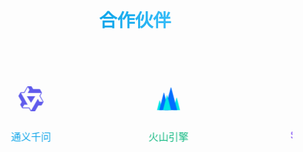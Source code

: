 ﻿---
layout: home
hero:
  name: Spring Log Doc
  text: Spring Agent 监控平台
  tagline: 智能监控与优化 Spring 应用的一站式解决方案
  image:
    src: /logo.png
    alt: Spring Logo
  actions:
    - theme: brand
      text: 快速开始
      link: /guide/
    - theme: alt
      text: 查看演示
      link: /examples/
head:
  - - meta
    - name: keywords
      content: spring, java, spring boot, agent, 监控, 日志分析, 性能优化, AI, 智能监控
  - - meta
    - name: description
      content: 利用Agent技术智能监控Spring应用，快速分析日志和代码，高效定制修复方案
features:
  - icon: 📊
    title: 智能监控
    details: 基于Agent技术的全方位监控，实时掌握应用状态，自动预警潜在问题
    link: /guide/
  - icon: 🔍
    title: 日志智能分析
    details: 快速定位异常日志，智能分析根因，提供精准修复建议
    link: /practice/log-analysis
  - icon: 🚀
    title: 性能优化
    details: 自动识别性能瓶颈，提供定制化优化方案，提升应用响应速度
    link: /advanced/performance
  - icon: 💾
    title: 内存管理
    details: 监控内存使用情况，识别内存泄漏，优化GC策略，提高应用稳定性
    link: /advanced/memory
  - icon: 🤖
    title: AI 问答
    details: 基于MCP协议的实时问答，快速解答Spring相关问题，辅助开发调试
    link: /guide/ai-assistant
  - icon: 📈
    title: 可视化报告
    details: 生成全面的性能分析报告，为Spring AI项目提供Agent优化建议
    link: /practice/reports

footer: 
  license:
    text: MIT License
    link: https://opensource.org/licenses/MIT
  copyright: Copyright © 2023-present Spring Log Doc
---

<style>
:root {
  --vp-home-hero-name-color: transparent;
  --vp-home-hero-name-background: linear-gradient(120deg, #0ea5e9 30%, #38bdf8);
  --vp-home-hero-image-background-image: linear-gradient(to bottom right, rgba(14, 165, 233, 0.8), rgba(56, 189, 248, 0.8));
  --vp-home-hero-image-filter: blur(72px);
}

.VPFeature {
  transition: transform 0.3s, box-shadow 0.3s;
}

.VPFeature:hover {
  transform: translateY(-5px);
  box-shadow: 0 10px 20px rgba(0, 0, 0, 0.1);
}

/* 合作伙伴滚动样式 */
.partners-section {
  margin: 4rem 0;
  text-align: center;
}

.partners-section h2 {
  margin-bottom: 2rem;
  font-size: 1.8rem;
  background: linear-gradient(90deg, #0ea5e9, #38bdf8);
  -webkit-background-clip: text;
  background-clip: text;
  -webkit-text-fill-color: transparent;
  display: inline-block;
}

.partners-container {
  position: relative;
  overflow: hidden;
  padding: 1.5rem 0;
  margin: 0 auto;
  max-width: 1200px;
}

.partners-container::before,
.partners-container::after {
  content: '';
  position: absolute;
  top: 0;
  width: 120px;
  height: 100%;
  z-index: 1;
  pointer-events: none;
}

.partners-container::before {
  left: 0;
  background: linear-gradient(to right, var(--vp-c-bg), transparent);
}

.partners-container::after {
  right: 0;
  background: linear-gradient(to left, var(--vp-c-bg), transparent);
}

.partners-scroll {
  display: flex;
  animation: scrollPartners 40s linear infinite;
  gap: 3rem;
}

.partners-scroll:hover {
  animation-play-state: paused;
}

.partner-item {
  flex: 0 0 auto;
  display: flex;
  flex-direction: column;
  align-items: center;
  padding: 1rem;
  min-width: 140px;
}

.partner-logo {
  display: flex;
  justify-content: center;
  align-items: center;
  height: 70px;
  width: 70px;
  margin-bottom: 0.8rem;
  transition: transform 0.3s;
}

.partner-logo svg,
.partner-logo img {
  max-height: 100%;
  max-width: 100%;
}

.partner-name {
  font-size: 1rem;
  font-weight: 500;
  transition: color 0.3s;
}

/* 为每个合作伙伴设置不同的颜色 */
.partner-item:nth-child(8n+1) .partner-name {
  color: #0ea5e9; /* 天蓝色 */
}

.partner-item:nth-child(8n+2) .partner-name {
  color: #10b981; /* 翡翠绿 */
}

.partner-item:nth-child(8n+3) .partner-name {
  color: #8b5cf6; /* 紫色 */
}

.partner-item:nth-child(8n+4) .partner-name {
  color: #f59e0b; /* 琥珀色 */
}

.partner-item:nth-child(8n+5) .partner-name {
  color: #ef4444; /* 红色 */
}

.partner-item:nth-child(8n+6) .partner-name {
  color: #6366f1; /* 靛蓝色 */
}

.partner-item:nth-child(8n+7) .partner-name {
  color: #ec4899; /* 粉色 */
}

.partner-item:nth-child(8n+8) .partner-name {
  color: #14b8a6; /* 蓝绿色 */
}

.partner-item:hover .partner-logo {
  transform: scale(1.15);
}

@keyframes scrollPartners {
  0% {
    transform: translateX(0);
  }
  100% {
    transform: translateX(calc(-50%));
  }
}
</style>

<div class="partners-section">
  <h2>合作伙伴</h2>
  <div class="partners-container">
    <div class="partners-scroll">
      <div class="partner-item">
        <div class="partner-logo">
          <svg t="1749397409739" class="icon" viewBox="0 0 1024 1024" version="1.1" xmlns="http://www.w3.org/2000/svg" p-id="2656" width="40" height="40"><path d="M1019.26404 621.056L891.77604 397.824l54.784-104.448c7.68-9.728 9.728-24.576 6.656-36.352L883.07204 130.56c-5.632-8.192-14.848-13.312-24.576-13.824H597.88804l-58.88-102.4C534.91204 6.144 527.23204 1.024 518.01604 0H380.28804c-10.24 0-17.408 7.68-22.528 16.384l-2.048 3.584L225.66404 243.2H100.73604c-10.24 0-19.968 5.12-25.6 13.824L3.45604 384a32.533 32.533 0 0 0 0 29.184l129.536 224.768L74.62404 739.84a32.533 32.533 0 0 0 0 29.184l66.56 116.736c5.632 8.704 14.848 14.336 25.6 14.336h260.608l62.976 109.056c4.608 8.192 13.312 13.824 22.528 14.848h147.456c10.24 0 19.456-5.632 24.576-14.336L813.44004 784.896h114.688c10.24-1.024 19.456-6.656 24.576-15.36l66.56-117.248c6.144-10.24 6.144-22.016 0-31.232z m-161.28 14.336l-66.56-122.88-273.408 481.28-74.752-122.88H170.36804l65.536-118.784h139.264L101.76004 272.384h142.848l135.68-242.176 68.096 119.296-70.144 122.88h546.816L856.44804 394.24l137.728 241.152H857.98404z" fill="#605BEC" p-id="2657"></path><path d="M511.87204 681.472l170.496-272.896H340.35204l171.52 272.896z" fill="#605BEC" p-id="2658"></path></svg>
        </div>
        <div class="partner-name">通义千问</div>
      </div>
      <div class="partner-item">
        <div class="partner-logo">
          <svg t="1749397443228" class="icon" viewBox="0 0 1024 1024" version="1.1" xmlns="http://www.w3.org/2000/svg" p-id="5846" width="40" height="40"><path d="M836.395 475.861L709.973 970.155a8.661 8.661 0 0 0 0 4.138 9.216 9.216 0 0 0 9.174 7.04H971.86a9.216 9.216 0 0 0 9.216-11.178L854.06 475.86a9.301 9.301 0 0 0-14.379-4.736 8.96 8.96 0 0 0-3.328 4.694M140.8 587.86L42.88 970.155a9.173 9.173 0 0 0 9.259 11.136h195.029a9.344 9.344 0 0 0 7.381-3.328 8.917 8.917 0 0 0 1.792-3.67 8.661 8.661 0 0 0 0.043-4.138L158.379 587.86a8.96 8.96 0 0 0-3.328-4.65 9.387 9.387 0 0 0-5.419-1.792 9.387 9.387 0 0 0-5.547 1.792 8.96 8.96 0 0 0-3.285 4.65" fill="#00E5E5" p-id="5847"></path><path d="M313.43 271.36L135.082 970.155a8.96 8.96 0 0 0 1.706 7.594 9.088 9.088 0 0 0 7.04 3.542H500.65a9.216 9.216 0 0 0 9.258-11.094L331.051 271.275a8.96 8.96 0 0 0-3.328-4.651 9.387 9.387 0 0 0-5.462-1.792 9.387 9.387 0 0 0-5.504 1.792 8.96 8.96 0 0 0-3.328 4.693" fill="#006EFF" p-id="5848"></path><path d="M621.141 49.11a8.96 8.96 0 0 0-3.328-4.651 9.387 9.387 0 0 0-5.504-1.792 9.387 9.387 0 0 0-5.461 1.792 8.96 8.96 0 0 0-3.328 4.65L359.723 970.155a9.173 9.173 0 0 0 9.216 11.093h487.253a9.344 9.344 0 0 0 7.339-3.328 9.472 9.472 0 0 0 1.877-3.67 9.173 9.173 0 0 0 0-4.095L621.141 49.109z" fill="#006EFF" p-id="5849"></path><path d="M442.027 372.95L287.36 970.111a8.832 8.832 0 0 0 1.835 7.85 9.216 9.216 0 0 0 7.381 3.371h308.608a9.387 9.387 0 0 0 7.424-3.413 9.301 9.301 0 0 0 1.835-7.808L459.648 372.907a8.96 8.96 0 0 0-3.328-4.608 9.387 9.387 0 0 0-5.504-1.835 9.387 9.387 0 0 0-5.461 1.835 8.96 8.96 0 0 0-3.328 4.608" fill="#00E5E5" p-id="5850"></path></svg>
        </div>
        <div class="partner-name">火山引擎</div>
      </div>
      <div class="partner-item">
        <div class="partner-logo">
          <svg t="1749397516546" class="icon" viewBox="0 0 1025 1024" version="1.1" xmlns="http://www.w3.org/2000/svg" p-id="8582" width="40" height="40"><path d="M155.731808 143.581954a509.861674 509.861674 0 0 1 721.912932 12.586544 445.222307 445.222307 0 0 0 54.82613-95.785729c63.999373 195.838082 103.252322 360.316472 88.319135 487.675225a510.075006 510.075006 0 0 1-837.538466 354.129865l-4.266625-3.626631-2.133312-2.559975a39.252949 39.252949 0 0 1-6.186606-4.053293l-6.399938-6.613269a212.051257 212.051257 0 0 1-18.986481-17.493162l-2.133312-2.559975A510.714999 510.714999 0 0 1 155.731808 143.581954z m75.945923 685.859951A43.370242 43.370242 0 0 0 170.664996 891.094635l8.106587 7.253262a42.666249 42.666249 0 0 0 57.386105-7.679925 44.372899 44.372899 0 0 0-6.186606-61.226067z m695.459857-716.57965c-52.692817 110.718916-183.46487 194.984757-296.103767 221.437832-106.665622 25.173087-199.251382 4.266625-297.170423 42.666249-223.357813 85.332498-219.091188 350.929897-97.065717 411.089308l7.466594 4.053293s88.319135-17.493162 175.571614-40.532936l7.466594-2.133313c34.986324-9.386575 69.332654-19.626474 97.279047-29.866374 145.491909-53.759474 305.490342-186.664839 358.18316-341.329991-27.306399 160.211765-165.331714 315.090248-303.35703 385.70289C505.595049 802.135506 447.995613 810.668756 327.46346 853.335004c-14.719856 5.333281-26.239743 10.453231-26.239743 10.453231h10.2399c26.879737-3.4133 50.772836-4.906619 50.772836-4.906618 171.731652-8.53325 441.595676 48.426192 567.034448-119.038835 127.998747-170.664996 56.746111-447.995613-2.133313-625.060546z" fill="#82B85E" p-id="8583"></path><path d="M231.677731 829.441905a44.372899 44.372899 0 0 1 6.186607 61.226067A43.370242 43.370242 0 0 1 170.664996 835.841842a42.666249 42.666249 0 0 1 61.226067-6.399937z m695.459857-716.57965c58.879423 178.131589 130.558722 454.182219 2.133313 625.060546C803.832129 905.387828 533.328111 848.428386 362.663116 856.961636c0 0-23.893099 1.70665-50.772837 4.906618H301.65038s11.519887-5.11995 26.239743-10.453231C447.995613 810.668756 505.595049 802.135506 579.40766 764.162544c138.025315-70.612642 276.05063-225.491125 303.35703-385.70289-52.692817 153.811827-213.331244 286.717193-358.18316 341.329991a2424.509593 2424.509593 0 0 1-280.317255 72.532624l-7.253262-4.053294c-122.238803-60.159411-126.505428-325.75681 96.852385-411.089308 97.919041-37.75963 190.718133-16.853168 297.170423-42.666249 112.638897-26.666406 243.624281-110.932247 296.103767-221.651163z" fill="#FFFFFF" p-id="8584"></path></svg>  
        </div>
        <div class="partner-name">Spring</div>
      </div>
      <div class="partner-item">
        <div class="partner-logo">
          <svg t="1749397610921" class="icon" viewBox="0 0 1024 1024" version="1.1" xmlns="http://www.w3.org/2000/svg" p-id="9646" width="40" height="40"><path d="M110.08 644.608c0-56.32 37.376-112.64 110.08-157.184 72.192-44.544 175.616-73.216 291.84-73.216 116.736 0 219.648 29.184 291.84 73.216 36.864 22.528 64.512 47.616 82.432 74.752 22.528-36.864 31.744-76.288 26.624-115.2-0.512-2.56 0-5.12 0.512-7.68-15.36-12.288-31.232-23.552-47.616-33.792-92.672-56.32-218.112-90.112-353.792-90.112s-261.12 33.792-354.304 90.624C65.024 462.848 2.56 537.088 2.56 634.88c0 98.304 62.464 191.488 155.136 248.32 93.184 56.832 218.624 90.624 354.304 90.624s261.12-33.792 354.304-90.624c92.672-56.832 157.696-140.288 157.696-238.592 0-62.464-26.112-118.784-69.12-166.4-2.048 43.52-19.456 85.504-48.128 123.904 4.608 13.824 7.168 28.16 7.168 42.496 0 56.32-37.376 112.64-110.08 157.184-72.192 44.544-175.616 73.216-291.84 73.216-116.736 0-219.648-29.184-291.84-73.216-72.704-44.544-110.08-100.864-110.08-157.184z" fill="#4161F6" p-id="9647"></path><path d="M131.072 507.904c-29.696 85.504-22.528 162.304 15.872 217.6s107.52 87.552 196.608 87.552c88.576 0 192-32.768 287.232-101.376s159.744-156.672 189.44-242.176c29.696-85.504 22.528-162.304-15.872-217.6s-107.52-87.552-196.608-87.552c-88.576 0-192 32.768-287.232 101.376s-160.256 157.184-189.44 242.176zM24.576 470.016c38.4-110.08 118.784-217.088 230.4-297.472C367.104 91.648 493.056 50.176 607.744 50.176c114.688 0 223.232 41.984 288.256 135.68 65.024 93.696 68.096 211.968 30.208 322.048-38.4 110.08-118.784 217.088-230.4 297.472-112.128 80.384-237.568 122.368-352.256 122.368s-223.232-41.984-288.256-135.68c-65.536-93.696-68.608-211.968-30.72-322.048z" fill="#1F40EA" p-id="9648"></path></svg>  
        </div>
        <div class="partner-name">智谱</div>
      </div>
      <div class="partner-item">
        <div class="partner-logo">
           <svg t="1749397610921" class="icon" viewBox="0 0 1024 1024" version="1.1" xmlns="http://www.w3.org/2000/svg" p-id="9646" width="40" height="40"><path d="M110.08 644.608c0-56.32 37.376-112.64 110.08-157.184 72.192-44.544 175.616-73.216 291.84-73.216 116.736 0 219.648 29.184 291.84 73.216 36.864 22.528 64.512 47.616 82.432 74.752 22.528-36.864 31.744-76.288 26.624-115.2-0.512-2.56 0-5.12 0.512-7.68-15.36-12.288-31.232-23.552-47.616-33.792-92.672-56.32-218.112-90.112-353.792-90.112s-261.12 33.792-354.304 90.624C65.024 462.848 2.56 537.088 2.56 634.88c0 98.304 62.464 191.488 155.136 248.32 93.184 56.832 218.624 90.624 354.304 90.624s261.12-33.792 354.304-90.624c92.672-56.832 157.696-140.288 157.696-238.592 0-62.464-26.112-118.784-69.12-166.4-2.048 43.52-19.456 85.504-48.128 123.904 4.608 13.824 7.168 28.16 7.168 42.496 0 56.32-37.376 112.64-110.08 157.184-72.192 44.544-175.616 73.216-291.84 73.216-116.736 0-219.648-29.184-291.84-73.216-72.704-44.544-110.08-100.864-110.08-157.184z" fill="#4161F6" p-id="9647"></path><path d="M131.072 507.904c-29.696 85.504-22.528 162.304 15.872 217.6s107.52 87.552 196.608 87.552c88.576 0 192-32.768 287.232-101.376s159.744-156.672 189.44-242.176c29.696-85.504 22.528-162.304-15.872-217.6s-107.52-87.552-196.608-87.552c-88.576 0-192 32.768-287.232 101.376s-160.256 157.184-189.44 242.176zM24.576 470.016c38.4-110.08 118.784-217.088 230.4-297.472C367.104 91.648 493.056 50.176 607.744 50.176c114.688 0 223.232 41.984 288.256 135.68 65.024 93.696 68.096 211.968 30.208 322.048-38.4 110.08-118.784 217.088-230.4 297.472-112.128 80.384-237.568 122.368-352.256 122.368s-223.232-41.984-288.256-135.68c-65.536-93.696-68.608-211.968-30.72-322.048z" fill="#1F40EA" p-id="9648"></path></svg>  
        </div>
        <div class="partner-name">安全公司E</div>
      </div>
      <div class="partner-item">
        <div class="partner-logo">
           <svg t="1749397610921" class="icon" viewBox="0 0 1024 1024" version="1.1" xmlns="http://www.w3.org/2000/svg" p-id="9646" width="40" height="40"><path d="M110.08 644.608c0-56.32 37.376-112.64 110.08-157.184 72.192-44.544 175.616-73.216 291.84-73.216 116.736 0 219.648 29.184 291.84 73.216 36.864 22.528 64.512 47.616 82.432 74.752 22.528-36.864 31.744-76.288 26.624-115.2-0.512-2.56 0-5.12 0.512-7.68-15.36-12.288-31.232-23.552-47.616-33.792-92.672-56.32-218.112-90.112-353.792-90.112s-261.12 33.792-354.304 90.624C65.024 462.848 2.56 537.088 2.56 634.88c0 98.304 62.464 191.488 155.136 248.32 93.184 56.832 218.624 90.624 354.304 90.624s261.12-33.792 354.304-90.624c92.672-56.832 157.696-140.288 157.696-238.592 0-62.464-26.112-118.784-69.12-166.4-2.048 43.52-19.456 85.504-48.128 123.904 4.608 13.824 7.168 28.16 7.168 42.496 0 56.32-37.376 112.64-110.08 157.184-72.192 44.544-175.616 73.216-291.84 73.216-116.736 0-219.648-29.184-291.84-73.216-72.704-44.544-110.08-100.864-110.08-157.184z" fill="#4161F6" p-id="9647"></path><path d="M131.072 507.904c-29.696 85.504-22.528 162.304 15.872 217.6s107.52 87.552 196.608 87.552c88.576 0 192-32.768 287.232-101.376s159.744-156.672 189.44-242.176c29.696-85.504 22.528-162.304-15.872-217.6s-107.52-87.552-196.608-87.552c-88.576 0-192 32.768-287.232 101.376s-160.256 157.184-189.44 242.176zM24.576 470.016c38.4-110.08 118.784-217.088 230.4-297.472C367.104 91.648 493.056 50.176 607.744 50.176c114.688 0 223.232 41.984 288.256 135.68 65.024 93.696 68.096 211.968 30.208 322.048-38.4 110.08-118.784 217.088-230.4 297.472-112.128 80.384-237.568 122.368-352.256 122.368s-223.232-41.984-288.256-135.68c-65.536-93.696-68.608-211.968-30.72-322.048z" fill="#1F40EA" p-id="9648"></path></svg>  
        </div>
        <div class="partner-name">教育机构F</div>
      </div>
      <div class="partner-item">
        <div class="partner-logo">
           <svg t="1749397610921" class="icon" viewBox="0 0 1024 1024" version="1.1" xmlns="http://www.w3.org/2000/svg" p-id="9646" width="40" height="40"><path d="M110.08 644.608c0-56.32 37.376-112.64 110.08-157.184 72.192-44.544 175.616-73.216 291.84-73.216 116.736 0 219.648 29.184 291.84 73.216 36.864 22.528 64.512 47.616 82.432 74.752 22.528-36.864 31.744-76.288 26.624-115.2-0.512-2.56 0-5.12 0.512-7.68-15.36-12.288-31.232-23.552-47.616-33.792-92.672-56.32-218.112-90.112-353.792-90.112s-261.12 33.792-354.304 90.624C65.024 462.848 2.56 537.088 2.56 634.88c0 98.304 62.464 191.488 155.136 248.32 93.184 56.832 218.624 90.624 354.304 90.624s261.12-33.792 354.304-90.624c92.672-56.832 157.696-140.288 157.696-238.592 0-62.464-26.112-118.784-69.12-166.4-2.048 43.52-19.456 85.504-48.128 123.904 4.608 13.824 7.168 28.16 7.168 42.496 0 56.32-37.376 112.64-110.08 157.184-72.192 44.544-175.616 73.216-291.84 73.216-116.736 0-219.648-29.184-291.84-73.216-72.704-44.544-110.08-100.864-110.08-157.184z" fill="#4161F6" p-id="9647"></path><path d="M131.072 507.904c-29.696 85.504-22.528 162.304 15.872 217.6s107.52 87.552 196.608 87.552c88.576 0 192-32.768 287.232-101.376s159.744-156.672 189.44-242.176c29.696-85.504 22.528-162.304-15.872-217.6s-107.52-87.552-196.608-87.552c-88.576 0-192 32.768-287.232 101.376s-160.256 157.184-189.44 242.176zM24.576 470.016c38.4-110.08 118.784-217.088 230.4-297.472C367.104 91.648 493.056 50.176 607.744 50.176c114.688 0 223.232 41.984 288.256 135.68 65.024 93.696 68.096 211.968 30.208 322.048-38.4 110.08-118.784 217.088-230.4 297.472-112.128 80.384-237.568 122.368-352.256 122.368s-223.232-41.984-288.256-135.68c-65.536-93.696-68.608-211.968-30.72-322.048z" fill="#1F40EA" p-id="9648"></path></svg>  
        </div>
        <div class="partner-name">咨询公司G</div>
      </div>
      <div class="partner-item">
        <div class="partner-logo">
           <svg t="1749397610921" class="icon" viewBox="0 0 1024 1024" version="1.1" xmlns="http://www.w3.org/2000/svg" p-id="9646" width="40" height="40"><path d="M110.08 644.608c0-56.32 37.376-112.64 110.08-157.184 72.192-44.544 175.616-73.216 291.84-73.216 116.736 0 219.648 29.184 291.84 73.216 36.864 22.528 64.512 47.616 82.432 74.752 22.528-36.864 31.744-76.288 26.624-115.2-0.512-2.56 0-5.12 0.512-7.68-15.36-12.288-31.232-23.552-47.616-33.792-92.672-56.32-218.112-90.112-353.792-90.112s-261.12 33.792-354.304 90.624C65.024 462.848 2.56 537.088 2.56 634.88c0 98.304 62.464 191.488 155.136 248.32 93.184 56.832 218.624 90.624 354.304 90.624s261.12-33.792 354.304-90.624c92.672-56.832 157.696-140.288 157.696-238.592 0-62.464-26.112-118.784-69.12-166.4-2.048 43.52-19.456 85.504-48.128 123.904 4.608 13.824 7.168 28.16 7.168 42.496 0 56.32-37.376 112.64-110.08 157.184-72.192 44.544-175.616 73.216-291.84 73.216-116.736 0-219.648-29.184-291.84-73.216-72.704-44.544-110.08-100.864-110.08-157.184z" fill="#4161F6" p-id="9647"></path><path d="M131.072 507.904c-29.696 85.504-22.528 162.304 15.872 217.6s107.52 87.552 196.608 87.552c88.576 0 192-32.768 287.232-101.376s159.744-156.672 189.44-242.176c29.696-85.504 22.528-162.304-15.872-217.6s-107.52-87.552-196.608-87.552c-88.576 0-192 32.768-287.232 101.376s-160.256 157.184-189.44 242.176zM24.576 470.016c38.4-110.08 118.784-217.088 230.4-297.472C367.104 91.648 493.056 50.176 607.744 50.176c114.688 0 223.232 41.984 288.256 135.68 65.024 93.696 68.096 211.968 30.208 322.048-38.4 110.08-118.784 217.088-230.4 297.472-112.128 80.384-237.568 122.368-352.256 122.368s-223.232-41.984-288.256-135.68c-65.536-93.696-68.608-211.968-30.72-322.048z" fill="#1F40EA" p-id="9648"></path></svg>  
        </div>
        <div class="partner-name">通讯公司H</div>
      </div>
      <!-- 复制一遍实现无缝滚动 -->
      <div class="partner-item">
        <div class="partner-logo">
           <svg t="1749397610921" class="icon" viewBox="0 0 1024 1024" version="1.1" xmlns="http://www.w3.org/2000/svg" p-id="9646" width="40" height="40"><path d="M110.08 644.608c0-56.32 37.376-112.64 110.08-157.184 72.192-44.544 175.616-73.216 291.84-73.216 116.736 0 219.648 29.184 291.84 73.216 36.864 22.528 64.512 47.616 82.432 74.752 22.528-36.864 31.744-76.288 26.624-115.2-0.512-2.56 0-5.12 0.512-7.68-15.36-12.288-31.232-23.552-47.616-33.792-92.672-56.32-218.112-90.112-353.792-90.112s-261.12 33.792-354.304 90.624C65.024 462.848 2.56 537.088 2.56 634.88c0 98.304 62.464 191.488 155.136 248.32 93.184 56.832 218.624 90.624 354.304 90.624s261.12-33.792 354.304-90.624c92.672-56.832 157.696-140.288 157.696-238.592 0-62.464-26.112-118.784-69.12-166.4-2.048 43.52-19.456 85.504-48.128 123.904 4.608 13.824 7.168 28.16 7.168 42.496 0 56.32-37.376 112.64-110.08 157.184-72.192 44.544-175.616 73.216-291.84 73.216-116.736 0-219.648-29.184-291.84-73.216-72.704-44.544-110.08-100.864-110.08-157.184z" fill="#4161F6" p-id="9647"></path><path d="M131.072 507.904c-29.696 85.504-22.528 162.304 15.872 217.6s107.52 87.552 196.608 87.552c88.576 0 192-32.768 287.232-101.376s159.744-156.672 189.44-242.176c29.696-85.504 22.528-162.304-15.872-217.6s-107.52-87.552-196.608-87.552c-88.576 0-192 32.768-287.232 101.376s-160.256 157.184-189.44 242.176zM24.576 470.016c38.4-110.08 118.784-217.088 230.4-297.472C367.104 91.648 493.056 50.176 607.744 50.176c114.688 0 223.232 41.984 288.256 135.68 65.024 93.696 68.096 211.968 30.208 322.048-38.4 110.08-118.784 217.088-230.4 297.472-112.128 80.384-237.568 122.368-352.256 122.368s-223.232-41.984-288.256-135.68c-65.536-93.696-68.608-211.968-30.72-322.048z" fill="#1F40EA" p-id="9648"></path></svg>  
        </div>
        <div class="partner-name">科技公司A</div>
      </div>
      <div class="partner-item">
        <div class="partner-logo">
           <svg t="1749397610921" class="icon" viewBox="0 0 1024 1024" version="1.1" xmlns="http://www.w3.org/2000/svg" p-id="9646" width="40" height="40"><path d="M110.08 644.608c0-56.32 37.376-112.64 110.08-157.184 72.192-44.544 175.616-73.216 291.84-73.216 116.736 0 219.648 29.184 291.84 73.216 36.864 22.528 64.512 47.616 82.432 74.752 22.528-36.864 31.744-76.288 26.624-115.2-0.512-2.56 0-5.12 0.512-7.68-15.36-12.288-31.232-23.552-47.616-33.792-92.672-56.32-218.112-90.112-353.792-90.112s-261.12 33.792-354.304 90.624C65.024 462.848 2.56 537.088 2.56 634.88c0 98.304 62.464 191.488 155.136 248.32 93.184 56.832 218.624 90.624 354.304 90.624s261.12-33.792 354.304-90.624c92.672-56.832 157.696-140.288 157.696-238.592 0-62.464-26.112-118.784-69.12-166.4-2.048 43.52-19.456 85.504-48.128 123.904 4.608 13.824 7.168 28.16 7.168 42.496 0 56.32-37.376 112.64-110.08 157.184-72.192 44.544-175.616 73.216-291.84 73.216-116.736 0-219.648-29.184-291.84-73.216-72.704-44.544-110.08-100.864-110.08-157.184z" fill="#4161F6" p-id="9647"></path><path d="M131.072 507.904c-29.696 85.504-22.528 162.304 15.872 217.6s107.52 87.552 196.608 87.552c88.576 0 192-32.768 287.232-101.376s159.744-156.672 189.44-242.176c29.696-85.504 22.528-162.304-15.872-217.6s-107.52-87.552-196.608-87.552c-88.576 0-192 32.768-287.232 101.376s-160.256 157.184-189.44 242.176zM24.576 470.016c38.4-110.08 118.784-217.088 230.4-297.472C367.104 91.648 493.056 50.176 607.744 50.176c114.688 0 223.232 41.984 288.256 135.68 65.024 93.696 68.096 211.968 30.208 322.048-38.4 110.08-118.784 217.088-230.4 297.472-112.128 80.384-237.568 122.368-352.256 122.368s-223.232-41.984-288.256-135.68c-65.536-93.696-68.608-211.968-30.72-322.048z" fill="#1F40EA" p-id="9648"></path></svg>  
        </div>
        <div class="partner-name">数据公司B</div>
      </div>
      <div class="partner-item">
        <div class="partner-logo">💻</div>
        <div class="partner-name">开发公司C</div>
      </div>
    </div>
  </div>
</div> 